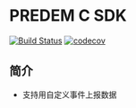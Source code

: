 # PREDEM C SDK

[![Build Status](https://travis-ci.org/pre-dem/pre-dem-c.svg?branch=master)](https://travis-ci.org/pre-dem/pre-dem-c)
[![codecov](https://codecov.io/gh/pre-dem/pre-dem-c/branch/master/graph/badge.svg)](https://codecov.io/gh/pre-dem/pre-dem-c)

## 简介
* 支持用自定义事件上报数据
